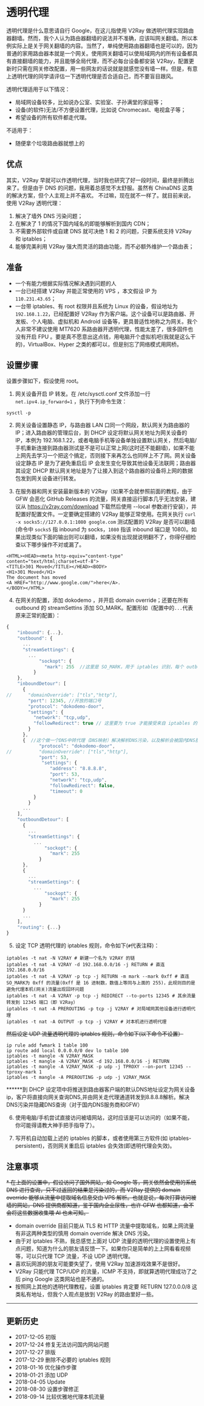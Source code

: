 # 透明代理

透明代理是什么意思请自行 Google，在这儿指使用 V2Ray 做透明代理实现路由器翻墙。然而，我个人认为路由器翻墙的说法并不准确，应该叫网关翻墙。所以本例实际上是关于网关翻墙的内容。当然了，单纯使用路由器翻墙也是可以的，因为普通的家用路由器本就是一个网关。使用网关翻墙可以使局域网内的所有设备都具有直接翻墙的能力，并且能够全局代理，而不必每台设备都安装 V2Ray，配置更新时只需在网关修改配置，用一些网友的话说就是就感觉没有墙一样。但是，有意上透明代理的同学请评估一下透明代理是否合适自己，而不要盲目跟风。

透明代理适用于以下情况：
* 局域网设备较多，比如说办公室、实验室、子孙满堂的家庭等；
* 设备(的软件)无法/不方便设置代理，比如说 Chromecast、电视盒子等；
* 希望设备的所有软件都走代理。

不适用于：
* 随便拿个垃圾路由器就想上的

## 优点

其实，V2Ray 早就可以作透明代理，当时我也研究了好一段时间，最终是折腾出来了。但是由于 DNS 的问题，我用着总感觉不太舒服。虽然有 ChinaDNS 这类的解决方案，但个人主观上并不喜欢。
不过嘛，现在就不一样了。就目前来说，使用 V2Ray 透明代理：
1. 解决了墙外 DNS 污染问题；
2. 在解决了 1 的情况下国内域名的即能够解析到国内 CDN；
3. 不需要外部软件或自建 DNS 就可决绝 1 和 2 的问题，只要系统支持 V2Ray 和 iptables；
4. 能够完美利用 V2Ray 强大而灵活的路由功能，而不必额外维护一个路由表；

## 准备
* 一个有能力根据实际情况解决遇到问题的人
* 一台已经搭建 V2Ray 并能正常使用的 VPS ，本文假设 IP 为 `110.231.43.65`；
* 一台带 iptables、有 root 权限并且系统为 Linux 的设备，假设地址为 `192.168.1.22`，已经配置好 V2Ray 作为客户端。这个设备可以是路由器、开发板、个人电脑、虚拟机和 Android 设备等，更具普适性地称之为网关。我个人非常不建议使用 MT7620 系路由器开透明代理，性能太差了，很多固件也没有开启 FPU 。要是真不愿意出这点钱，用电脑开个虚拟机吧(我就是这么干的)，VirtualBox、Hyper 之类的都可以，但是别忘了网络模式用网桥。

## 设置步骤

设置步骤如下，假设使用 root。

1. 网关设备开启 IP 转发。在 /etc/sysctl.conf 文件添加一行 `net.ipv4.ip_forward=1` ，执行下列命令生效：
```
sysctl -p
```
2. 网关设备设置静态 IP，与路由器 LAN 口同一个网段，默认网关为路由器的IP；进入路由器的管理后台，到 DHCP 设定将默认网关地址为网关设备的 IP，本例为 192.168.1.22，或者电脑手机等设备单独设置默认网关，然后电脑/手机重新连接到路由器测试是不是可以正常上网(这时还不能翻墙)，如果不能上网先去学习一个把这个搞定，否则接下来再怎么也同样上不了网。网关设备设定静态 IP 是为了避免重启后 IP 会发生变化导致其他设备无法联网；路由器其设定 DHCP 默认网关地址是为了让接入到这个路由器的设备将上网的数据包发到网关设备进行转发。

3. 在服务器和网关安装最新版本的 V2Ray（如果不会就参照前面的教程，由于 GFW 会恶化 GitHub Releases 的流量，网关直接运行脚本几乎无法安装，建议从 https://v2ray.com/download 下载然后使用 --local 参数进行安装），并配置好配置文件。一定要确定搭建的 V2Ray 能够正常使用。在网关执行 `curl -x socks5://127.0.0.1:1080 google.com` 测试配置的 V2Ray 是否可以翻墙(命令中 `socks5` 指 inbound 为 socks，`1080` 指该 inbound 端口是 1080)。如果出现类似下面的输出则可以翻墙，如果没有出现就说明翻不了，你得仔细检查以下哪步操作不对或漏了。
```
<HTML><HEAD><meta http-equiv="content-type" content="text/html;charset=utf-8">
<TITLE>301 Moved</TITLE></HEAD><BODY>
<H1>301 Moved</H1>
The document has moved
<A HREF="http://www.google.com/">here</A>.
</BODY></HTML>
```

4. 在网关的配置，添加 dokodemo ，并开启 domain override；还要在所有 outbound 的 streamSettins 添加 SO_MARK。配置形如（配置中的`...`代表原来正常的配置）：
```javascript
{
	"inbound": {...},
	"outbound": {
	  ...
	  "streamSettings": {
	    ...
            "sockopt": {
              "mark": 255  //这里是 SO_MARK，用于 iptables 识别，每个 outbound 都要配置；255可以改成其他数值，但要与下面的 iptables 规则对应
          }
	},
	"inboundDetour": [
	  {
//	    "domainOverride": ["tls","http"],
	    "port": 12345, //开放的端口号
	    "protocol": "dokodemo-door",
	    "settings": {
	      "network": "tcp,udp",
	      "followRedirect": true // 这里要为 true 才能接受来自 iptables 的流量
	    }
	  },
	  {  //这个做一个DNS中转代理（DNS映射）解决解析DNS污染，以及解析会被国内DNS服务商或GFW发现的问题
            "protocol": "dokodemo-door",
//          "domainOverride": ["tls","http"],
            "port": 53,
             "settings": {
                "address": "8.8.8.8",      
                "port": 53,
                "network": "tcp,udp",
                "followRedirect": false,
                "timeout": 0
          }
        }
	  ...
	],
	"outboundDetour": [
	  {
	    ...
	    "streamSettings": {
	      ...
              "sockopt": {
                "mark": 255
            }
  	  },
	  {
	    ...
	    "streamSettings": {
	      ...
              "sockopt": {
                "mark": 255
            }
  	  }
	  ...
	],
	"routing": {...}
}
```

5. 设定 TCP 透明代理的 iptables 规则，命令如下(`#`代表注释)：

```
iptables -t nat -N V2RAY # 新建一个名为 V2RAY 的链
iptables -t nat -A V2RAY -d 192.168.0.0/16 -j RETURN # 直连 192.168.0.0/16 
iptables -t nat -A V2RAY -p tcp -j RETURN -m mark --mark 0xff # 直连 SO_MARK为 0xff 的流量(0xff 是 16 进制数，数值上等同与上面的 255)，此规则目的是避免代理本机(网关)流量出现回环问题
iptables -t nat -A V2RAY -p tcp -j REDIRECT --to-ports 12345 # 其余流量转发到 12345 端口（即 V2Ray）
iptables -t nat -A PREROUTING -p tcp -j V2RAY # 对局域网其他设备进行透明代理
iptables -t nat -A OUTPUT -p tcp -j V2RAY # 对本机进行透明代理
```

   ~~然后设定 UDP 流量透明代理的 iptables 规则，命令如下(以下命令不设置）~~
```
ip rule add fwmark 1 table 100
ip route add local 0.0.0.0/0 dev lo table 100
iptables -t mangle -N V2RAY_MASK
iptables -t mangle -A V2RAY_MASK -d 192.168.0.0/16 -j RETURN
iptables -t mangle -A V2RAY_MASK -p udp -j TPROXY --on-port 12345 --tproxy-mark 1
iptables -t mangle -A PREROUTING -p udp -j V2RAY_MASK
```
******到 DHCP 设定项中将推送到路由器客户端的默认DNS地址设定为网关设备ip，客户将直接向网关查询DNS,并由网关走代理通道转发到8.8.8.8解析。解决DNS污染并隐藏DNS查询（对于国内DNS服务商和GFW）

6. 使用电脑/手机尝试直接访问被墙网站，这时应该是可以访问的（如果不能，你可能得请教大神手把手指导了）。

7. 写开机自动加载上述的 iptables 的脚本，或者使用第三方软件(如 iptables-persistent)，否则网关重启后 iptables 会失效(即透明代理会失效)。


## 注意事项

~~* 在上面的设置中，假设访问了国外网站，如 Google 等，网关依然会使用的系统 DNS 进行查询，只不过返回的结果是污染过的，而 V2Ray 提供的 domain override 能够从流量中提取域名信息交由 VPS 解析。也就是说，每次打算访问被墙的网站，DNS 提供商都知道，鉴于国内企业尿性，也许 GFW 也都知道，会不会将这些数据收集喂 AI 也未可知。~~
* domain override 目前只能从 TLS 和 HTTP 流量中提取域名，如果上网流量有非这两种类型的慎用 domain override 解决 DNS 污染。
* 由于对 iptables 不熟，我总感觉上面对 UDP 流量的透明代理的设置使用上有点问题，知道为什么的朋友请反馈一下。如果你只是简单的上上网看看视频等，可以只代理 TCP 流量，不设 UDP 透明代理。
* 喜欢玩网游的朋友可能要失望了，使用 V2Ray 加速游戏效果不是很好。
* V2Ray 只能代理 TCP/UDP 的流量，ICMP 不支持，即就算透明代理成功了之后 ping Google 这类网站也是不通的。
* 按照网上其他的透明代理教程，设置 iptables 肯定要 RETURN 127.0.0.0/8 这类私有地址，但我个人观点是放到 V2Ray 的路由里好一些。

-------

## 更新历史

* 2017-12-05 初版
* 2017-12-24 修复无法访问国内网站问题
* 2017-12-27 排版
* 2017-12-29 删除不必要的 iptables 规则
* 2018-01-16 优化操作步骤
* 2018-01-21 添加 UDP
* 2018-04-05 Update
* 2018-08-30 设置步骤修正
* 2018-09-14 比较优雅地代理本机流量

